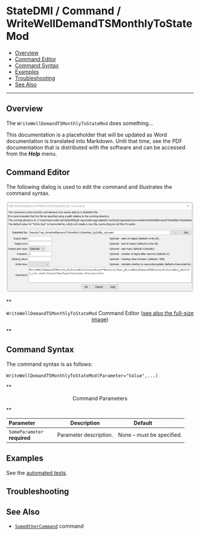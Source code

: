 # StateDMI / Command / WriteWellDemandTSMonthlyToStateMod #

* [Overview](#overview)
* [Command Editor](#command-editor)
* [Command Syntax](#command-syntax)
* [Examples](#examples)
* [Troubleshooting](#troubleshooting)
* [See Also](#see-also)

-------------------------

## Overview ##

The `WriteWellDemandTSMonthlyToStateMod` does something...

This documentation is a placeholder that will be updated as Word documentation is translated into Markdown.
Until that time, see the PDF documentation that is distributed with the software and can be accessed
from the ***Help*** menu.

## Command Editor ##

The following dialog is used to edit the command and illustrates the command syntax.

![WriteWellDemandTSMonthlyToStateMod](WriteWellDemandTSMonthlyToStateMod.png)

**<p style="text-align: center;">
`WriteWellDemandTSMonthlyToStateMod` Command Editor (<a href="../WriteWellDemandTSMonthlyToStateMod.png">see also the full-size image</a>)
</p>**

## Command Syntax ##

The command syntax is as follows:

```text
WriteWellDemandTSMonthlyToStateMod(Parameter="Value",...)
```
**<p style="text-align: center;">
Command Parameters
</p>**

| **Parameter**&nbsp;&nbsp;&nbsp;&nbsp;&nbsp;&nbsp;&nbsp;&nbsp;&nbsp;&nbsp;&nbsp;&nbsp; | **Description** | **Default**&nbsp;&nbsp;&nbsp;&nbsp;&nbsp;&nbsp;&nbsp;&nbsp;&nbsp;&nbsp; |
| --------------|-----------------|----------------- |
|`SomeParameter`<br>**required**|Parameter description.|None – must be specified.|

## Examples ##

See the [automated tests](https://github.com/OpenWaterFoundation/cdss-app-statedmi-main/tree/master/test/regression/commands/WriteWellDemandTSMonthlyToStateMod).

## Troubleshooting ##

## See Also ##

* [`SomeOtherCommand`](../SomeOtherCommand/SomeOtherCommand) command
